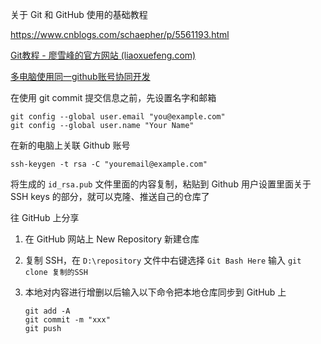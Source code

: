 关于 Git 和 GitHub 使用的基础教程

https://www.cnblogs.com/schaepher/p/5561193.html

[Git教程 - 廖雪峰的官方网站 (liaoxuefeng.com)](https://www.liaoxuefeng.com/wiki/896043488029600)

[多电脑使用同一github账号协同开发](https://blog.csdn.net/xingkong_hdc/article/details/79484518)


在使用 git commit 提交信息之前，先设置名字和邮箱

```shell
git config --global user.email "you@example.com"
git config --global user.name "Your Name"
```


在新的电脑上关联 Github 账号

```shell
ssh-keygen -t rsa -C "youremail@example.com"
```

将生成的 `id_rsa.pub` 文件里面的内容复制，粘贴到 Github 用户设置里面关于 SSH keys 的部分，就可以克隆、推送自己的仓库了



往 GitHub 上分享

1. 在 GitHub 网站上 New Repository 新建仓库

2. 复制 SSH，在 `D:\repository` 文件中右键选择 `Git Bash Here` 输入 `git clone 复制的SSH`

3. 本地对内容进行增删以后输入以下命令把本地仓库同步到 GitHub 上

   ```shell
   git add -A
   git commit -m "xxx"
   git push
   ```

   
